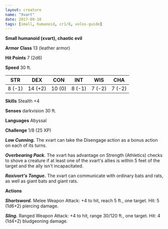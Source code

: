 ```yaml
---
layout: creature
name: "Xvart"
date: 2017-09-10
tags: [small, humanoid, cr1/8, volos-guide]
---
```


**Small humanoid (xvart), chaotic evil**

**Armor Class** 13 (leather armor)

**Hit Points** 7 (2d6)

**Speed** 30 ft.

|   STR   |   DEX   |   CON   |   INT   |   WIS   |   CHA   |
|:-----:|:-----:|:-----:|:-----:|:-----:|:-----:|
| 8 (-1) | 14 (+2) | 10 (0) | 8 (-1) | 7 (-2) | 7 (-2) |

**Skills** Stealth +4

**Senses** darkvision 30 ft.

**Languages** Abyssal

**Challenge** 1/8 (25 XP)

***Low Cunning.*** The xvart can take the Disengage action as a bonus action on each of its turns.

***Overbearing Pack.*** The xvart has advantage on Strength (Athletics) checks to shove a creature if at least one of the xvart's allies is within 5 feet of the target and the ally isn't incapacitated.

***Raxivort's Tongue.*** The xvart can communicate with ordinary bats and rats, as well as giant bats and giant rats.

**Actions**

***Shortsword.*** Melee Weapon Attack: +4 to hit, reach 5 ft., one target. Hit: 5 (1d6+2) piercing damage.

***Sling.*** Ranged Weapon Attack: +4 to hit, range 30/120 ft., one target. Hit: 4 (1d4+2) bludgeoning damage.

